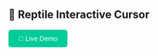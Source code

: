 ## 🦎 Reptile Interactive Cursor

<a href="https://oxynotop.github.io/ReptileinteractiveCursor/" target="_blank">
  <button style="padding:10px 20px; background-color:#00cc99; color:white; border:none; border-radius:5px;">
    🔗 Live Demo
  </button>
</a>
